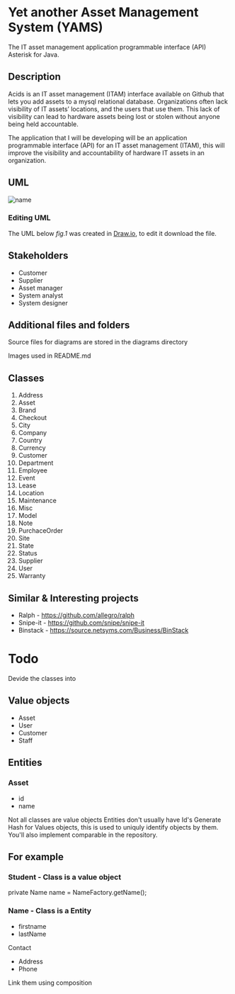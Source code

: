 Yet another Asset Management System (YAMS)
========

The IT asset management application programmable interface (API) Asterisk for Java.

Description
-----------

Acids is an IT asset management (ITAM) interface available on Github that lets you add assets to a mysql relational database. Organizations often lack visibility of IT assets’ locations, and the users that use them. This lack of visibility can lead to hardware assets being lost or stolen without anyone being held accountable.

The application that I will be developing will be an application programmable interface (API) for an IT asset management (ITAM), this will improve the visibility and accountability of hardware IT assets in an organization.

## UML

![name](https://github.com/jmtheron/acids/blob/master/acidsUML-2019-04-15.png)

### Editing UML

The UML below *fig.1* was created in [Draw.io](https://www.draw.io), to edit it download the file.

## Stakeholders

+ Customer
+ Supplier
+ Asset manager
+ System analyst
+ System designer

## Additional files and folders

Source files for diagrams are stored in the diagrams directory

Images used in README.md

## Classes

1. Address
2.  Asset
3.  Brand
4.  Checkout
5.  City
6.  Company
7.  Country
8.  Currency
9.  Customer
10.  Department
11.  Employee
12.  Event
13.  Lease
14.  Location
15.  Maintenance
16.  Misc
17.  Model
18.  Note
19.  PurchaceOrder
20.  Site
21.  State
22.  Status
23.  Supplier
24.  User
25.  Warranty

Similar & Interesting projects
------------------------------

* Ralph - https://github.com/allegro/ralph
* Snipe-it - https://github.com/snipe/snipe-it
* Binstack - https://source.netsyms.com/Business/BinStack

# Todo
Devide the classes into 

## Value objects
+ Asset
+ User
+ Customer
+ Staff

## Entities
### Asset
+ id
+ name
 

Not all classes are value objects
Entities don't usually have Id's
Generate Hash for Values objects, this is used to uniquly identify objects by them.
You'll also implement comparable<class> in the repository.


## For example
### Student - Class is a value object
private Name name = NameFactory.getName();

### Name - Class is a Entity
+ firstname
+ lastName

Contact
+ Address
+ Phone


Link them using composition


